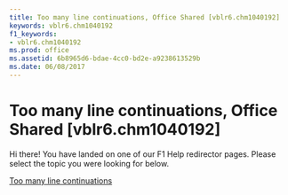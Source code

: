 ```yaml
---
title: Too many line continuations, Office Shared [vblr6.chm1040192]
keywords: vblr6.chm1040192
f1_keywords:
- vblr6.chm1040192
ms.prod: office
ms.assetid: 6b8965d6-bdae-4cc0-bd2e-a9238613529b
ms.date: 06/08/2017
---
```



# Too many line continuations, Office Shared [vblr6.chm1040192]

Hi there! You have landed on one of our F1 Help redirector pages. Please select the topic you were looking for below.

[Too many line continuations](http://msdn.microsoft.com/library/40ab218a-a9be-931d-bfec-4d480f13b74a%28Office.15%29.aspx)

